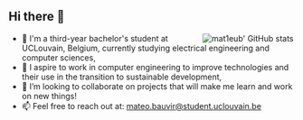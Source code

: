 ## Hi there 👋
<img alt="mat1eub' GitHub stats" align="right" src="https://github-readme-stats.vercel.app/api?username=mat1eub&theme=transparent&show_icons=true">

- 🌱 I'm a third-year bachelor's student at UCLouvain, Belgium, currently studying electrical engineering and computer sciences,
- 🔬 I aspire to work in computer engineering to improve technologies and their use in the transition to sustainable development,
- 👯 I’m looking to collaborate on projects that will make me learn and work on new things!
- 📫 Feel free to reach out at: mateo.bauvir@student.uclouvain.be
